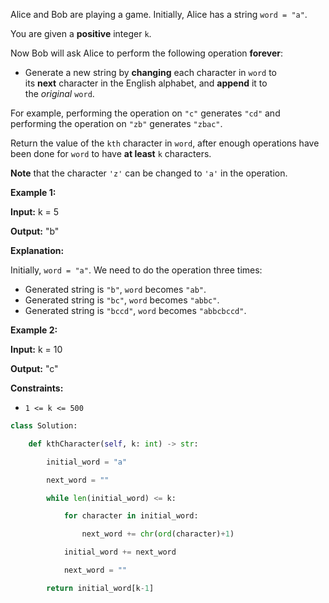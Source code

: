 Alice and Bob are playing a game. Initially, Alice has a string `word = "a"`.

You are given a **positive** integer `k`.

Now Bob will ask Alice to perform the following operation **forever**:

- Generate a new string by **changing** each character in `word` to its **next** character in the English alphabet, and **append** it to the _original_ `word`.

For example, performing the operation on `"c"` generates `"cd"` and performing the operation on `"zb"` generates `"zbac"`.

Return the value of the `kth` character in `word`, after enough operations have been done for `word` to have **at least** `k` characters.

**Note** that the character `'z'` can be changed to `'a'` in the operation.

**Example 1:**

**Input:** k = 5

**Output:** "b"

**Explanation:**

Initially, `word = "a"`. We need to do the operation three times:

- Generated string is `"b"`, `word` becomes `"ab"`.
- Generated string is `"bc"`, `word` becomes `"abbc"`.
- Generated string is `"bccd"`, `word` becomes `"abbcbccd"`.

**Example 2:**

**Input:** k = 10

**Output:** "c"

**Constraints:**

- `1 <= k <= 500`
  
```python
class Solution:

    def kthCharacter(self, k: int) -> str:

        initial_word = "a"

        next_word = ""

        while len(initial_word) <= k:

            for character in initial_word:

                next_word += chr(ord(character)+1)

            initial_word += next_word

            next_word = ""

        return initial_word[k-1]
```